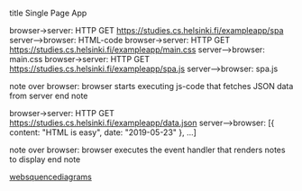 title Single Page App

browser->server: HTTP GET https://studies.cs.helsinki.fi/exampleapp/spa
server-->browser: HTML-code
browser->server: HTTP GET https://studies.cs.helsinki.fi/exampleapp/main.css
server-->browser: main.css
browser->server: HTTP GET https://studies.cs.helsinki.fi/exampleapp/spa.js
server-->browser: spa.js

note over browser:
browser starts executing js-code
that fetches JSON data from server
end note

browser->server: HTTP GET https://studies.cs.helsinki.fi/exampleapp/data.json
server-->browser: [{ content: "HTML is easy", date: "2019-05-23" }, ...]

note over browser:
browser executes the event handler
that renders notes to display
end note

[websquencediagrams](https://www.websequencediagrams.com/cgi-bin/cdraw?lz=dGl0bGUgU2luZ2xlIFBhZ2UgQXBwCgpicm93c2VyLT5zZXJ2ZXI6IEhUVFAgR0VUIGh0dHBzOi8vc3R1ZGllcy5jcy5oZWxzaW5raS5maS9leGFtcGxlYXBwL3NwYQoAOQYtLT4ASgc6IEhUTUwtY29kZQAfRW1haW4uY3NzAFYTABIJAIEFRy5qAFIUABIHCm5vdGUgb3ZlciAAgWIIAII8CCBzdGFydHMgZXhlY3V0aW5nIGpzAIF7BnRoYXQgZmV0Y2hlcyBKU09OIGRhdGEgZnJvbSAAgnIGIAplbmQgbm90ZQCCTUZkYXRhLmpzb24AgwYTW3sgY29udGVudDogIkhUTUwgaXMgZWFzeSIsIGRhdGU6ICIyMDE5LTA1LTIzIiB9LCAuLi5dAIFdHQCBbQZlcyB0aGUgZXZlbnQgaGFuZGxlcgCBdgZyZW5kZXJzAIFcBXMgdG8gZGlzcGxheQCBbQk&s=default)
